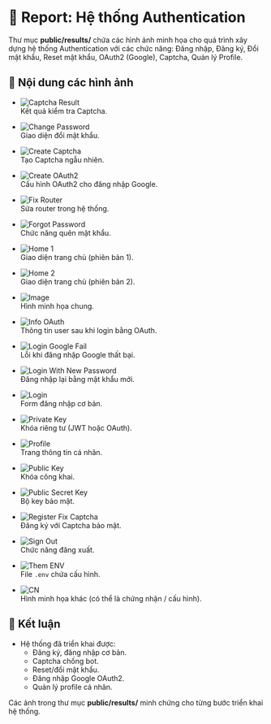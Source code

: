 # 📌 Report: Hệ thống Authentication

Thư mục **public/results/** chứa các hình ảnh minh họa cho quá trình xây dựng hệ thống Authentication với các chức năng: Đăng nhập, Đăng ký, Đổi mật khẩu, Reset mật khẩu, OAuth2 (Google), Captcha, Quản lý Profile.

## 📝 Nội dung các hình ảnh

- ![Captcha Result](public/results/captcha_result.png)  
  Kết quả kiểm tra Captcha.

- ![Change Password](public/results/change_pass.png)  
  Giao diện đổi mật khẩu.

- ![Create Captcha](public/results/create_captcha.png)  
  Tạo Captcha ngẫu nhiên.

- ![Create OAuth2](public/results/create_Oauth2.png)  
  Cấu hình OAuth2 cho đăng nhập Google.

- ![Fix Router](public/results/fix_router.png)  
  Sửa router trong hệ thống.

- ![Forgot Password](public/results/fogotpass.png)  
  Chức năng quên mật khẩu.

- ![Home 1](public/results/home_1.png)  
  Giao diện trang chủ (phiên bản 1).

- ![Home 2](public/results/home_2.png)  
  Giao diện trang chủ (phiên bản 2).

- ![Image](public/results/image.png)  
  Hình minh họa chung.

- ![Info OAuth](public/results/info_Oauth.png)  
  Thông tin user sau khi login bằng OAuth.

- ![Login Google Fail](public/results/Login_google_fail.png)  
  Lỗi khi đăng nhập Google thất bại.

- ![Login With New Password](public/results/login_with_new_pass.png)  
  Đăng nhập lại bằng mật khẩu mới.

- ![Login](public/results/login.png)  
  Form đăng nhập cơ bản.

- ![Private Key](public/results/private_key.png)  
  Khóa riêng tư (JWT hoặc OAuth).

- ![Profile](public/results/profile.png)  
  Trang thông tin cá nhân.

- ![Public Key](public/results/public_key.png)  
  Khóa công khai.

- ![Public Secret Key](public/results/public_secret_key.png)  
  Bộ key bảo mật.

- ![Register Fix Captcha](public/results/regist_fix_captcha.png)  
  Đăng ký với Captcha bảo mật.

- ![Sign Out](public/results/sign_out.png)  
  Chức năng đăng xuất.

- ![Them ENV](public/results/them_env.png)  
  File `.env` chứa cấu hình.

- ![CN](public/results/cn.png)  
  Hình minh họa khác (có thể là chứng nhận / cấu hình).

## 🚀 Kết luận

- Hệ thống đã triển khai được:
  - Đăng ký, đăng nhập cơ bản.  
  - Captcha chống bot.  
  - Reset/đổi mật khẩu.  
  - Đăng nhập Google OAuth2.  
  - Quản lý profile cá nhân.  

Các ảnh trong thư mục **public/results/** minh chứng cho từng bước triển khai hệ thống.

